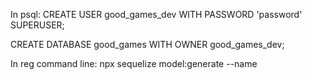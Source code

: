 In psql:
CREATE USER good_games_dev WITH PASSWORD 'password' SUPERUSER;

CREATE DATABASE good_games WITH OWNER good_games_dev;

In reg command line:
npx sequelize model:generate --name 

